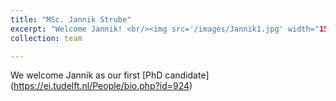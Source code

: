 ```yaml
---
title: "MSc. Jannik Strube"
excerpt: "Welcome Jannik! <br/><img src='/images/Jannik1.jpg' width="150" height="100">"
collection: team

---
```


We welcome Jannik as our first [PhD candidate] (https://ei.tudelft.nl/People/bio.php?id=924) 
